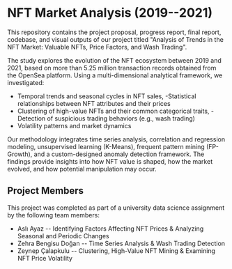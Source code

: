 # NFT Market Analysis (2019--2021)
This repository contains the project
proposal, progress report, final report, codebase, and visual outputs of
our project titled "Analysis of Trends in the NFT Market: Valuable NFTs,
Price Factors, and Wash Trading".

The study explores the evolution of the NFT ecosystem between 2019 and
2021, based on more than 5.25 million transaction records obtained from
the OpenSea platform. Using a multi-dimensional analytical framework, we
investigated:

- Temporal trends and seasonal cycles in NFT sales, -Statistical
relationships between NFT attributes and their prices
- Clustering of high-value NFTs and their common categorical traits, -Detection of
suspicious trading behaviors (e.g., wash trading)
- Volatility patterns and market dynamics

Our methodology integrates time series analysis, correlation and
regression modeling, unsupervised learning (K-Means), frequent pattern
mining (FP-Growth), and a custom-designed anomaly detection framework.
The findings provide insights into how NFT value is shaped, how the
market evolved, and how potential manipulation may occur.

## Project Members 
This project was completed as part of a university data
science assignment by the following team members:

- Aslı Ayaz -- Identifying Factors Affecting NFT Prices & Analyzing Seasonal and Periodic Changes 
- Zehra Bengisu Doğan -- Time Series Analysis & Wash Trading Detection 
- Zeynep Çalapkulu -- Clustering, High-Value NFT Mining & Examining NFT Price Volatility
